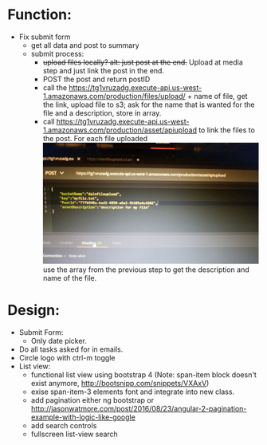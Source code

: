 # Function:
- Fix submit form
    - get all data and post to summary
    - submit process:
        - ~~upload files locally? alt: just post at the end.~~ Upload at media step and just link the post in the end.
        - POST the post and return postID
        - call the https://tg1vruzadg.execute-api.us-west-1.amazonaws.com/production/files/upload/ + name of file, get the link, upload file to s3; ask for the name that is wanted for the file and a description, store in array.
        - call https://tg1vruzadg.execute-api.us-west-1.amazonaws.com/production/asset/apiupload to link the files to the post. For each file uploaded
        ![Upload](./upload.jpeg) use the array from the previous step to get the description and name of the file.

# Design:
- Submit Form:
    - Only date picker.
- Do all tasks asked for in emails.
- Circle logo with ctrl-m toggle
- List view:
    - functional list view using bootstrap 4 (Note: span-item block doesn't exist anymore, http://bootsnipp.com/snippets/VXAxV)
    - exise span-item-3 elements font and integrate into new class.
    - add pagination either ng bootstrap or http://jasonwatmore.com/post/2016/08/23/angular-2-pagination-example-with-logic-like-google
    - add search controls
    - fullscreen list-view search
